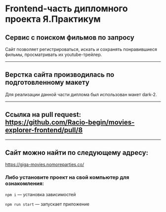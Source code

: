 # Frontend-часть дипломного проекта Я.Практикум

## Сервис с поиском фильмов по запросу
Сайт позволяет регистрироваться, искать и сохранять понравившиеся фильмы, просматривать их youtube-трейлер.

 --- 

## Верстка сайта производилась по подготовленному макету
Для реализации данной части диплома был использован макет dark-2.

 --- 

## Ссылка на pull request: https://github.com/Racio-begin/movies-explorer-frontend/pull/8

 --- 

## Сайт можно найти по следующему адресу:
https://giga-movies.nomoreparties.co/

### Либо установите проект на свой компьютер для ознакомления:

```npm i``` — установка зависимостей

```npm run start``` — запускает приложение
